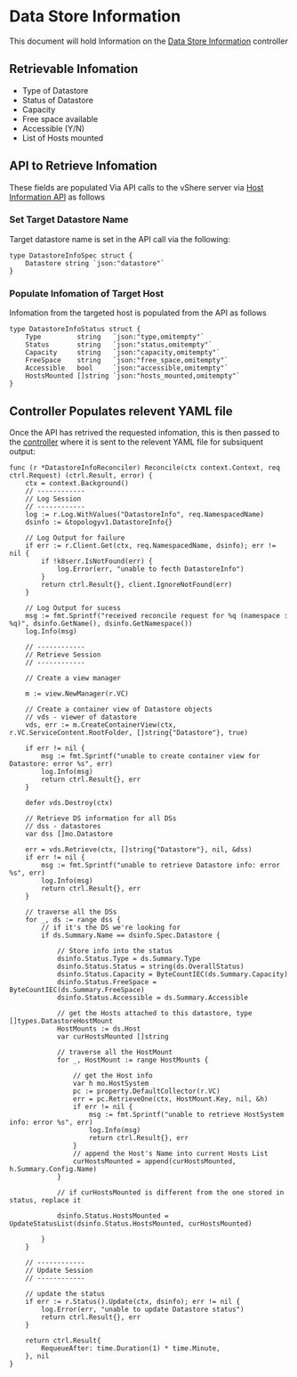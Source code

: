# Data Store Information

This document will hold Information on the [Data Store Information](https://github.com/vKubeViewer/vkubeviewer/blob/main/controllers/datastoreinfo_controller.go) controller

## Retrievable Infomation 

- Type of Datastore
- Status of Datastore
- Capacity 
- Free space available
- Accessible (Y/N)
- List of Hosts mounted


## API to Retrieve Infomation

These fields are populated Via API calls to the vShere server via [Host Information API](https://github.com/vKubeViewer/vkubeviewer/blob/main/api/v1/datastoreinfo_types.go) as follows

### Set Target Datastore Name

Target datastore name is set in the API call via the following:

```
type DatastoreInfoSpec struct {
	Datastore string `json:"datastore"`
}

```

### Populate Infomation of Target Host

Infomation from the targeted host is populated from the API as follows

```
type DatastoreInfoStatus struct {
	Type         string   `json:"type,omitempty"`
	Status       string   `json:"status,omitempty"`
	Capacity     string   `json:"capacity,omitempty"`
	FreeSpace    string   `json:"free_space,omitempty"`
	Accessible   bool     `json:"accessible,omitempty"`
	HostsMounted []string `json:"hosts_mounted,omitempty"`
}

```


## Controller Populates relevent YAML file

Once the API has retrived the requested infomation, this is then passed to the [controller](https://github.com/vKubeViewer/vkubeviewer/blob/main/controllers/datastoreinfo_controller.go) where it is sent to the relevent YAML file for subsiquent output:

```
func (r *DatastoreInfoReconciler) Reconcile(ctx context.Context, req ctrl.Request) (ctrl.Result, error) {
	ctx = context.Background()
	// ------------
	// Log Session
	// ------------
	log := r.Log.WithValues("DatastoreInfo", req.NamespacedName)
	dsinfo := &topologyv1.DatastoreInfo{}

	// Log Output for failure
	if err := r.Client.Get(ctx, req.NamespacedName, dsinfo); err != nil {
		if !k8serr.IsNotFound(err) {
			log.Error(err, "unable to fecth DatastoreInfo")
		}
		return ctrl.Result{}, client.IgnoreNotFound(err)
	}

	// Log Output for sucess
	msg := fmt.Sprintf("received reconcile request for %q (namespace : %q)", dsinfo.GetName(), dsinfo.GetNamespace())
	log.Info(msg)

	// ------------
	// Retrieve Session
	// ------------

	// Create a view manager

	m := view.NewManager(r.VC)

	// Create a container view of Datastore objects
	// vds - viewer of datastore
	vds, err := m.CreateContainerView(ctx, r.VC.ServiceContent.RootFolder, []string{"Datastore"}, true)

	if err != nil {
		msg := fmt.Sprintf("unable to create container view for Datastore: error %s", err)
		log.Info(msg)
		return ctrl.Result{}, err
	}

	defer vds.Destroy(ctx)

	// Retrieve DS information for all DSs
	// dss - datastores
	var dss []mo.Datastore

	err = vds.Retrieve(ctx, []string{"Datastore"}, nil, &dss)
	if err != nil {
		msg := fmt.Sprintf("unable to retrieve Datastore info: error %s", err)
		log.Info(msg)
		return ctrl.Result{}, err
	}

	// traverse all the DSs
	for _, ds := range dss {
		// if it's the DS we're looking for
		if ds.Summary.Name == dsinfo.Spec.Datastore {

			// Store info into the status
			dsinfo.Status.Type = ds.Summary.Type
			dsinfo.Status.Status = string(ds.OverallStatus)
			dsinfo.Status.Capacity = ByteCountIEC(ds.Summary.Capacity)
			dsinfo.Status.FreeSpace = ByteCountIEC(ds.Summary.FreeSpace)
			dsinfo.Status.Accessible = ds.Summary.Accessible

			// get the Hosts attached to this datastore, type []types.DatastoreHostMount
			HostMounts := ds.Host
			var curHostsMounted []string

			// traverse all the HostMount
			for _, HostMount := range HostMounts {

				// get the Host info
				var h mo.HostSystem
				pc := property.DefaultCollector(r.VC)
				err = pc.RetrieveOne(ctx, HostMount.Key, nil, &h)
				if err != nil {
					msg := fmt.Sprintf("unable to retrieve HostSystem info: error %s", err)
					log.Info(msg)
					return ctrl.Result{}, err
				}
				// append the Host's Name into current Hosts List
				curHostsMounted = append(curHostsMounted, h.Summary.Config.Name)
			}

			// if curHostsMounted is different from the one stored in status, replace it

			dsinfo.Status.HostsMounted = UpdateStatusList(dsinfo.Status.HostsMounted, curHostsMounted)

		}
	}

	// ------------
	// Update Session
	// ------------

	// update the status
	if err := r.Status().Update(ctx, dsinfo); err != nil {
		log.Error(err, "unable to update Datastore status")
		return ctrl.Result{}, err
	}

	return ctrl.Result{
		RequeueAfter: time.Duration(1) * time.Minute,
	}, nil
}


```
